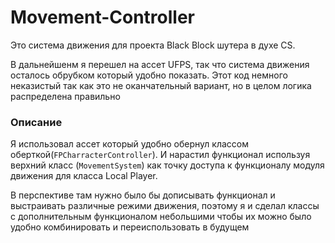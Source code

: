 # Movement-Controller

Это система движения для проекта Black Block шутера в духе CS.

В дальнейшенм я перешел на ассет UFPS, так что система движения осталось обрубком который удобно показать. Этот код немного неказистый так как это не оканчательный вариант, но в целом логика распределена правильно

### Описание

Я использовал ассет который удобно обернул классом оберткой(`FPCharracterController`). И нарастил функционал используя верхний класс (`MovementSystem`) как точку доступа к функционалу модуля движения для класса Local Player.

В перспективе там нужно было бы дописывать функционал и выстраивать различные режими движения, поэтому я и сделал классы с дополнительным функционалом небольшими чтобы их можно было удобно комбинировать и переиспользовать в будущем
